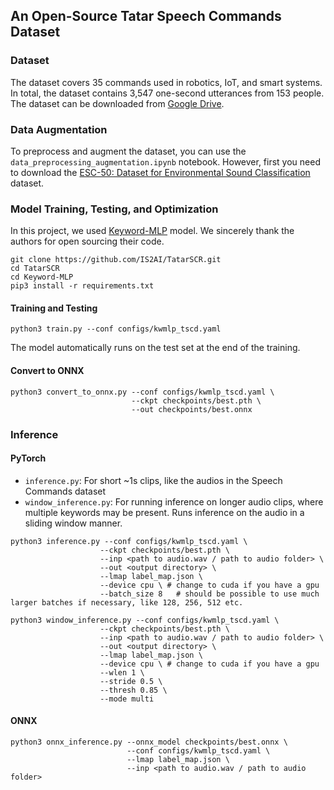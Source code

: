## An Open-Source Tatar Speech Commands Dataset

### Dataset 
The dataset covers 35 commands used in robotics, IoT, and smart systems. In total, the dataset contains 3,547 one-second utterances from 153 people. The dataset can be downloaded from [Google Drive](https://drive.google.com/file/d/14jw3FeLCUSxt-lCZAHmYgZGZ1stVTRok/view?usp=sharing).

### Data Augmentation
To preprocess and augment the dataset, you can use the ```data_preprocessing_augmentation.ipynb``` notebook. However, first you need to download the [ESC-50: Dataset for Environmental Sound Classification](https://github.com/karolpiczak/ESC-50) dataset.

### Model Training, Testing, and Optimization
In this project, we used [Keyword-MLP](https://github.com/AI-Research-BD/Keyword-MLP) model. We sincerely thank the authors for open sourcing their code. 

```
git clone https://github.com/IS2AI/TatarSCR.git
cd TatarSCR
cd Keyword-MLP
pip3 install -r requirements.txt
```

#### Training and Testing
```
python3 train.py --conf configs/kwmlp_tscd.yaml
```
The model automatically runs on the test set at the end of the training.  

#### Convert to ONNX 
```
python3 convert_to_onnx.py --conf configs/kwmlp_tscd.yaml \
                           --ckpt checkpoints/best.pth \
                           --out checkpoints/best.onnx
```
### Inference

#### PyTorch 
- `inference.py`: For short ~1s clips, like the audios in the Speech Commands dataset
- `window_inference.py`: For running inference on longer audio clips, where multiple keywords may be present. Runs inference on the audio in a sliding window manner.

```
python3 inference.py --conf configs/kwmlp_tscd.yaml \
                    --ckpt checkpoints/best.pth \
                    --inp <path to audio.wav / path to audio folder> \
                    --out <output directory> \
                    --lmap label_map.json \
                    --device cpu \ # change to cuda if you have a gpu
                    --batch_size 8   # should be possible to use much larger batches if necessary, like 128, 256, 512 etc.

python3 window_inference.py --conf configs/kwmlp_tscd.yaml \
                    --ckpt checkpoints/best.pth \
                    --inp <path to audio.wav / path to audio folder> \
                    --out <output directory> \
                    --lmap label_map.json \
                    --device cpu \ # change to cuda if you have a gpu
                    --wlen 1 \
                    --stride 0.5 \
                    --thresh 0.85 \
                    --mode multi
```
#### ONNX 
```
python3 onnx_inference.py --onnx_model checkpoints/best.onnx \
                          --conf configs/kwmlp_tscd.yaml \
                          --lmap label_map.json \
                          --inp <path to audio.wav / path to audio folder>
```
